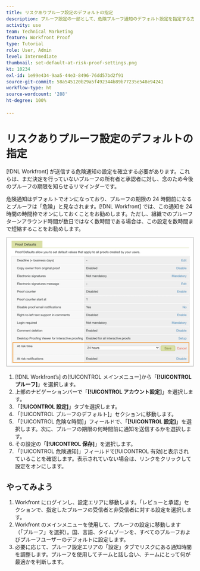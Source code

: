 ```yaml
---
title: リスクありプルーフ設定のデフォルトの指定
description: プルーフ設定の一部として、危険プルーフ通知のデフォルト設定を指定する方法について説明します。
activity: use
team: Technical Marketing
feature: Workfront Proof
type: Tutorial
role: User, Admin
level: Intermediate
thumbnail: set-default-at-risk-proof-settings.png
kt: 10234
exl-id: 1e99e434-9aa5-44e3-8496-76dd57bd2f91
source-git-commit: 58a545120b29a5f492344b89b77235e548e94241
workflow-type: ht
source-wordcount: '288'
ht-degree: 100%

---
```


# リスクありプルーフ設定のデフォルトの指定

[!DNL Workfront] が送信する危険通知の設定を確立する必要があります。これらは、まだ決定を行っていないプルーフの所有者と承認者に対し、念のため今後のプルーフの期限を知らせるリマインダーです。

危険通知はデフォルトでオンになっており、プルーフの期限の 24 時間前になるとプルーフは「危険」と見なされます。[!DNL Workfront] では、この通知を 24 時間の時間枠でオンにしておくことをお勧めします。ただし、組織でのプルーフターンアラウンド時間が数日ではなく数時間である場合は、この設定を数時間まで短縮することをお勧めします。

![危険通知のプルーフ設定](assets/proof-system-setups-at-risk-default-1.png)

1. [!DNL Workfront’s] の[!UICONTROL メインメニュー]から「**[!UICONTROL プルーフ]**」を選択します。
1. 上部のナビゲーションバーで「**[!UICONTROL アカウント設定]**」を選択します。
1. 「**[!UICONTROL 設定]**」タブを選択します。
1. 「[!UICONTROL プルーフのデフォルト]」セクションに移動します。
1. 「[!UICONTROL 危険な時間]」フィールドで、「**[!UICONTROL 設定]**」を選択します。次に、プルーフの期限の何時間前に通知を送信するかを選択します。
1. その設定の「**[!UICONTROL 保存]**」を選択します。
1. 「[!UICONTROL 危険通知]」フィールドで[!UICONTROL 有効]と表示されていることを確認します。表示されていない場合は、リンクをクリックして設定をオンにします。

## やってみよう

1. Workfront にログインし、設定エリアに移動します。「レビューと承認」セクションで、指定したプルーフの受信者と非受信者に対する設定を選択します。
1. Workfront のメインメニューを使用して、プルーフの設定に移動します（「プルーフ」を選択）。国、言語、タイムゾーンを、すべてのプルーフおよびプルーフユーザーのデフォルトに設定します。
1. 必要に応じて、プルーフ設定エリアの「設定」タブでリスクにある通知時間を調整します。プルーフを使用してチームと話し合い、チームにとって何が最適かを判断します。

<!--
Lean More URLs
-->
